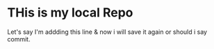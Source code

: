 # THis is my local Repo
<p> Let's say I'm addding this line & now i will save it again or should i say commit.<p>
